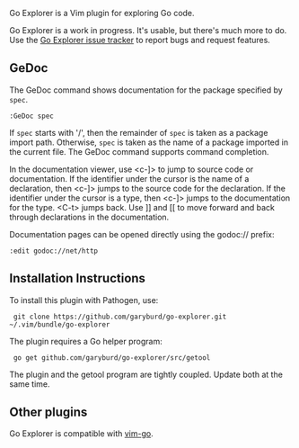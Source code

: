 Go Explorer is a Vim plugin for exploring Go code.

Go Explorer is a work in progress. It's usable, but there's much more to do.
Use the [Go Explorer issue
tracker](https://github.com/garyburd/go-explorer/issues) to report bugs and
request features.

## GeDoc

The GeDoc command shows documentation for the package specified by `spec`. 

    :GeDoc spec 

If `spec` starts with '/', then the remainder of `spec` is taken as a package
import path. Otherwise, `spec` is taken as the name of a package imported in
the current file. The GeDoc command supports command completion.

In the documentation viewer, use \<c-]> to jump to source code or
documentation.  If the identifier under the cursor is the name of a
declaration, then \<c-]> jumps to the source code for the declaration. If the
identifier under the cursor is a type, then \<c-]> jumps to the documentation
for the type. \<C-t> jumps back. Use \]] and \[\[ to move forward and back
through declarations in the documentation.

Documentation pages can be opened directly using the godoc:// prefix:

    :edit godoc://net/http

## Installation Instructions

To install this plugin with Pathogen, use:

     git clone https://github.com/garyburd/go-explorer.git ~/.vim/bundle/go-explorer

The plugin requires a Go helper program:

     go get github.com/garyburd/go-explorer/src/getool

The plugin and the getool program are tightly coupled. Update both at the
same time. 

## Other plugins

Go Explorer is compatible with [vim-go](https://github.com/fatih/vim-go).
